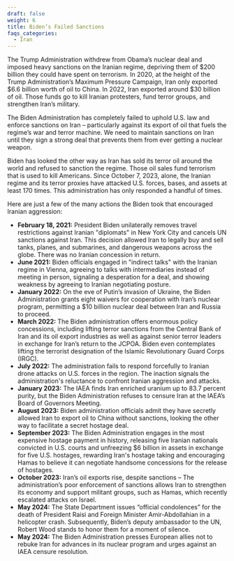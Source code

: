 ```yaml
---
draft: false
weight: 6
title: Biden’s Failed Sanctions
faqs_categories:
  - Iran
---
```

The Trump Administration withdrew from Obama’s nuclear deal and imposed heavy sanctions on the Iranian regime, depriving them of $200 billion they could have spent on terrorism. In 2020, at the height of the Trump Administration’s Maximum Pressure Campaign, Iran only exported $6.6 billion worth of oil to China. In 2022, Iran exported around $30 billion of oil. Those funds go to kill Iranian protesters, fund terror groups, and strengthen Iran’s military.

The Biden Administration has completely failed to uphold U.S. law and enforce sanctions on Iran – particularly against its export of oil that fuels the regime’s war and terror machine. We need to maintain sanctions on Iran until they sign a strong deal that prevents them from ever getting a nuclear weapon.

Biden has looked the other way as Iran has sold its terror oil around the world and refused to sanction the regime. Those oil sales fund terrorism that is used to kill Americans. Since October 7, 2023, alone, the Iranian regime and its terror proxies have attacked U.S. forces, bases, and assets at least 170 times. This administration has only responded a handful of times.

Here are just a few of the many actions the Biden took that encouraged Iranian aggression:

* **February 18, 2021:** President Biden unilaterally removes travel restrictions against Iranian "diplomats" in New York City and cancels UN sanctions against Iran. This decision allowed Iran to legally buy and sell tanks, planes, and submarines, and dangerous weapons across the globe. There was no Iranian concession in return.
* **June 2021:** Biden officials engaged in "indirect talks" with the Iranian regime in Vienna, agreeing to talks with intermediaries instead of meeting in person, signaling a desperation for a deal, and showing weakness by agreeing to Iranian negotiating posture.
* **January 2022:** On the eve of Putin’s invasion of Ukraine, the Biden Administration grants eight waivers for cooperation with Iran’s nuclear program, permitting a $10 billion nuclear deal between Iran and Russia to proceed.
* **March 2022:** The Biden administration offers enormous policy concessions, including lifting terror sanctions from the Central Bank of Iran and its oil export industries as well as against senior terror leaders in exchange for Iran’s return to the JCPOA. Biden even contemplates lifting the terrorist designation of the Islamic Revolutionary Guard Corps (IRGC).
* **July 2022:** The administration fails to respond forcefully to Iranian drone attacks on U.S. forces in the region. The inaction signals the administration's reluctance to confront Iranian aggression and attacks.
* **January 2023:** The IAEA finds Iran enriched uranium up to 83.7 percent purity, but the Biden Administration refuses to censure Iran at the IAEA’s Board of Governors Meeting.
* **August 2023:** Biden administration officials admit they have secretly allowed Iran to export oil to China without sanctions, looking the other way to facilitate a secret hostage deal.
* **September 2023:** The Biden Administration engages in the most expensive hostage payment in history, releasing five Iranian nationals convicted in U.S. courts and unfreezing $6 billion in assets in exchange for five U.S. hostages, rewarding Iran's hostage taking and encouraging Hamas to believe it can negotiate handsome concessions for the release of hostages.
* **October 2023:** Iran’s oil exports rise, despite sanctions – The administration’s poor enforcement of sanctions allows Iran to strengthen its economy and support militant groups, such as Hamas, which recently escalated attacks on Israel.
* **May 2024:** The State Department issues “official condolences” for the death of President Raisi and Foreign Minister Amir-Abdollahian in a helicopter crash. Subsequently, Biden’s deputy ambassador to the UN, Robert Wood stands to honor them for a moment of silence.
* **May 2024:** The Biden Administration presses European allies not to rebuke Iran for advances in its nuclear program and urges against an IAEA censure resolution.